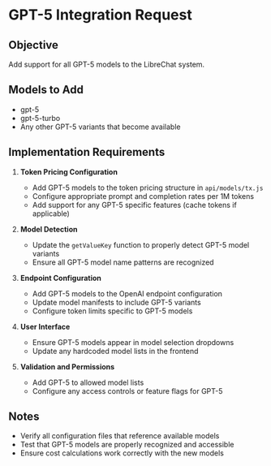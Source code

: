 # GPT-5 Integration Request

## Objective
Add support for all GPT-5 models to the LibreChat system.

## Models to Add
- gpt-5
- gpt-5-turbo
- Any other GPT-5 variants that become available

## Implementation Requirements

1. **Token Pricing Configuration**
   - Add GPT-5 models to the token pricing structure in `api/models/tx.js`
   - Configure appropriate prompt and completion rates per 1M tokens
   - Add support for any GPT-5 specific features (cache tokens if applicable)

2. **Model Detection**
   - Update the `getValueKey` function to properly detect GPT-5 model variants
   - Ensure all GPT-5 model name patterns are recognized

3. **Endpoint Configuration**
   - Add GPT-5 models to the OpenAI endpoint configuration
   - Update model manifests to include GPT-5 variants
   - Configure token limits specific to GPT-5 models

4. **User Interface**
   - Ensure GPT-5 models appear in model selection dropdowns
   - Update any hardcoded model lists in the frontend

5. **Validation and Permissions**
   - Add GPT-5 to allowed model lists
   - Configure any access controls or feature flags for GPT-5

## Notes
- Verify all configuration files that reference available models
- Test that GPT-5 models are properly recognized and accessible
- Ensure cost calculations work correctly with the new models